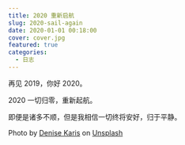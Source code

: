```yaml
---
title: 2020 重新启航
slug: 2020-sail-again
date: 2020-01-01 00:18:00
cover: cover.jpg
featured: true
categories:
  - 日志
---
```


再见 2019，你好 2020。

2020 一切归零，重新起航。

即便是诸多不顺，但是我相信一切终将安好，归于平静。

Photo by [Denise Karis](https://unsplash.com/@photostuff) on [Unsplash](https://unsplash.com)
